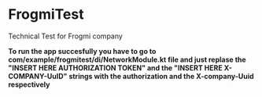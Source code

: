 # FrogmiTest
Technical Test for Frogmi company

<b> To run the app succesfully you have to go to com/example/frogmitest/di/NetworkModule.kt file and just replase the "INSERT HERE AUTHORIZATION TOKEN" and the "INSERT HERE X-COMPANY-UuID" strings with the authorization and the X-company-Uuid respectively  </b>


